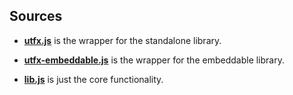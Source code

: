 Sources
-------
* **[utfx.js](https://github.com/dcodeIO/utfx/blob/master/src/utfx.js)**
  is the wrapper for the standalone library.
  
* **[utfx-embeddable.js](https://github.com/dcodeIO/utfx/blob/master/src/utfx-embeddable.js)**
  is the wrapper for the embeddable library.
  
* **[lib.js](https://github.com/dcodeIO/utfx/blob/master/src/lib.js)**
  is just the core functionality.
